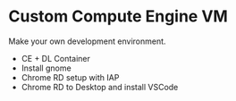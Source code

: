 
# Custom Compute Engine VM

Make your own development environment.
- CE + DL Container
- Install gnome
- Chrome RD setup with IAP
- Chrome RD to Desktop and install VSCode